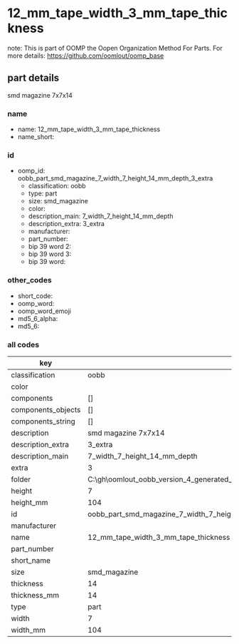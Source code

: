 # 12_mm_tape_width_3_mm_tape_thickness  

note: This is part of OOMP the Oopen Organization Method For Parts. For more details: https://github.com/oomlout/oomp_base

##  part details



smd magazine 7x7x14

### name
* name: 12_mm_tape_width_3_mm_tape_thickness
* name_short: 
### id
* oomp_id: oobb_part_smd_magazine_7_width_7_height_14_mm_depth_3_extra
  * classification: oobb
  * type: part
  * size: smd_magazine
  * color: 
  * description_main: 7_width_7_height_14_mm_depth
  * description_extra: 3_extra
  * manufacturer: 
  * part_number: 
  * bip 39 word 2: 
  * bip 39 word 3: 
  * bip 39 word: 

### other_codes
* short_code: 
* oomp_word: 
* oomp_word_emoji 
* md5_6_alpha: 
* md5_6: 









### all codes 
| key | value |  
| --- | --- |  
| classification | oobb |  
| color |  |  
| components | [] |  
| components_objects | [] |  
| components_string | [] |  
| description | smd magazine 7x7x14 |  
| description_extra | 3_extra |  
| description_main | 7_width_7_height_14_mm_depth |  
| extra | 3 |  
| folder | C:\gh\oomlout_oobb_version_4_generated_parts\things\oobb_part_smd_magazine_7_width_7_height_14_mm_depth_3_extra |  
| height | 7 |  
| height_mm | 104 |  
| id | oobb_part_smd_magazine_7_width_7_height_14_mm_depth_3_extra |  
| manufacturer |  |  
| name | 12_mm_tape_width_3_mm_tape_thickness |  
| part_number |  |  
| short_name |  |  
| size | smd_magazine |  
| thickness | 14 |  
| thickness_mm | 14 |  
| type | part |  
| width | 7 |  
| width_mm | 104 |  
